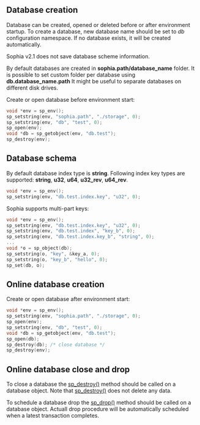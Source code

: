 
Database creation
-----------------

Database can be created, opened or deleted before or after environment startup.
To create a database, new database name should be set to *db* configuration namespace. 
If no database exists, it will be created automatically.

Sophia v2.1 does not save database scheme information.

By default databases are created in **sophia.path/database_name** folder.
It is possible to set custom folder per database using **db.database_name.path**
It might be useful to separate databases on different disk drives.

Create or open database before environment start:

```C
void *env = sp_env();
sp_setstring(env, "sophia.path", "./storage", 0);
sp_setstring(env, "db", "test", 0);
sp_open(env);
void *db = sp_getobject(env, "db.test");
sp_destroy(env);
```

Database schema
---------------

By default database index type is **string**.
Following index key types are supported: **string**, **u32**, **u64**, **u32\_rev**, **u64\_rev**.

```C
void *env = sp_env();
sp_setstring(env, "db.test.index.key", "u32", 0);
```

Sophia supports multi-part keys:

```C
void *env = sp_env();
sp_setstring(env, "db.test.index.key", "u32", 0);
sp_setstring(env, "db.test.index", "key_b", 0);
sp_setstring(env, "db.test.index.key_b", "string", 0);
...
void *o = sp_object(db);
sp_setstring(o, "key", &key_a, 0);
sp_setstring(o, "key_b", "hello", 0);
sp_set(db, o);
```

Online database creation
------------------------

Create or open database after environment start:

```C
void *env = sp_env();
sp_setstring(env, "sophia.path", "./storage", 0);
sp_open(env);
sp_setstring(env, "db", "test", 0);
void *db = sp_getobject(env, "db.test");
sp_open(db);
sp_destroy(db); /* close database */
sp_destroy(env);
```

Online database close and drop
------------------------------

To close a database the [sp_destroy()](../api/sp_destroy.md) method should be called on a database object.
Note that [sp_destroy()](../api/sp_destroy.md) does not delete any data.

To schedule a database drop the [sp_drop()](../api/sp_drop.md) method should be called on a database object.
Actuall drop procedure will be automatically scheduled when a latest
transaction completes.
